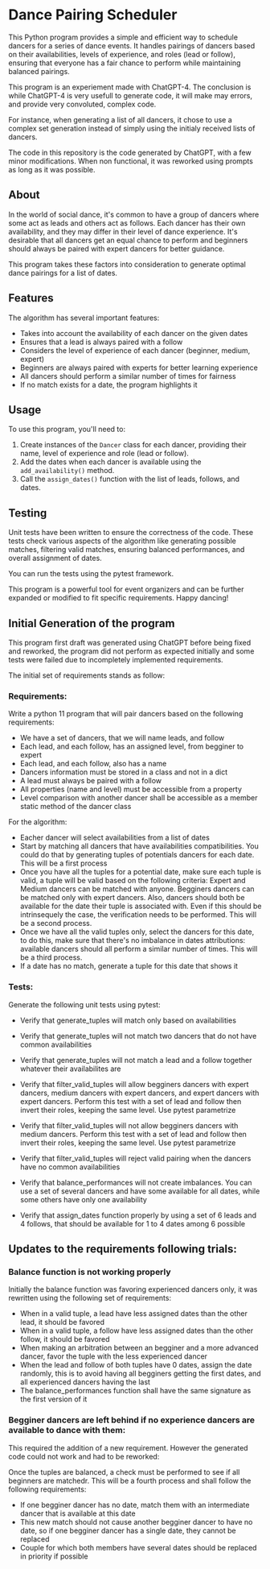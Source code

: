 # Dance Pairing Scheduler

This Python program provides a simple and efficient way to schedule dancers for a series of dance events. It handles pairings of dancers based on their availabilities, levels of experience, and roles (lead or follow), ensuring that everyone has a fair chance to perform while maintaining balanced pairings.

This program is an experiement made with ChatGPT-4.
The conclusion is while ChatGPT-4 is very usefull to generate code, it will make may errors, and provide very convoluted, complex code.

For instance, when generating a list of all dancers, it chose to use a complex set generation instead of simply using the initialy received lists of dancers.

The code in this repository is the code generated by ChatGPT, with a few minor modifications. When non functional, it was reworked using prompts as long as it was possible.


## About

In the world of social dance, it's common to have a group of dancers where some act as leads and others act as follows. Each dancer has their own availability, and they may differ in their level of dance experience. It's desirable that all dancers get an equal chance to perform and beginners should always be paired with expert dancers for better guidance.

This program takes these factors into consideration to generate optimal dance pairings for a list of dates.

## Features

The algorithm has several important features:

- Takes into account the availability of each dancer on the given dates
- Ensures that a lead is always paired with a follow
- Considers the level of experience of each dancer (beginner, medium, expert)
- Beginners are always paired with experts for better learning experience
- All dancers should perform a similar number of times for fairness
- If no match exists for a date, the program highlights it 

## Usage

To use this program, you'll need to:

1. Create instances of the `Dancer` class for each dancer, providing their name, level of experience and role (lead or follow).
2. Add the dates when each dancer is available using the `add_availability()` method.
3. Call the `assign_dates()` function with the list of leads, follows, and dates.

## Testing

Unit tests have been written to ensure the correctness of the code. These tests check various aspects of the algorithm like generating possible matches, filtering valid matches, ensuring balanced performances, and overall assignment of dates.

You can run the tests using the pytest framework. 

This program is a powerful tool for event organizers and can be further expanded or modified to fit specific requirements. Happy dancing!


## Initial Generation of the program

This program first draft was generated using ChatGPT before being fixed and reworked, the program did not perform as expected initially and some tests were failed due to incompletely implemented requirements.

The initial set of requirements stands as follow:

### Requirements:

Write a python 11 program that will pair dancers based on the following requirements:

- We have a set of dancers, that we will name leads, and follow
- Each lead, and each follow, has an assigned level, from begginer to expert
- Each lead, and each follow, also has a name
- Dancers information must be stored in a class and not in a dict
- A lead must always be paired with a follow
- All properties (name and level) must be accessible from a property
- Level comparison with another dancer shall be accessible as a member static method of the dancer class

For the algorithm:

- Eacher dancer will select availabilities from a list of dates
- Start by matching all dancers that have availabilities compatibilities. You could do that by generating tuples of potentials dancers for each date. This will be a first process
- Once you have all the tuples for a potential date, make sure each tuple is valid, a tuple will be valid based on the following criteria: Expert and Medium dancers can be matched with anyone. Begginers dancers can be matched only with expert dancers. Also, dancers should both be available for the date their tuple is associated with. Even if this should be intrinsequely the case, the verification needs to be performed. This will be a second process.
- Once we have all the valid tuples only, select the dancers for this date, to do this, make sure that there's no imbalance in dates attributions: available dancers should all perform a similar number of times. This will be a third process.
- If a date has no match, generate a tuple for this date that shows it


### Tests:

Generate the following unit tests using pytest:

- Verify that generate_tuples will match only based on availabilities
- Verify that generate_tuples will not match two dancers that do not have common availabilities
- Verify that generate_tuples will not match a lead and a follow together whatever their availabilites are

- Verify that filter_valid_tuples will allow begginers dancers with expert dancers, medium dancers with expert dancers, and expert dancers with expert dancers. Perform this test with a set of lead and follow then invert their roles, keeping the same level. Use pytest parametrize
- Verify that filter_valid_tuples will not allow begginers dancers with medium dancers.  Perform this test with a set of lead and follow then invert their roles, keeping the same level. Use pytest parametrize
- Verify that filter_valid_tuples will reject valid pairing when the dancers have no common availabilities

- Verify that balance_performances will not create imbalances. You can use a set of several dancers and have some available for all dates, while some others have only one availability

- Verify that assign_dates function properly by using a set of 6 leads and 4 follows, that should be available for 1 to 4 dates among 6 possible

## Updates to the requirements following trials:

### Balance function is not working properly

Initially the balance function was favoring experienced dancers only, it was rewritten using the following set of requirements:

- When in a valid tuple, a lead have less assigned dates than the other lead, it should be favored
- When in a valid tuple, a follow have less assigned dates than the other follow, it should be favored
- When making an arbitration between an begginer and a more advanced dancer, favor the tuple with the less experienced dancer
- When the lead and follow of both tuples have 0 dates, assign the date randomly, this is to avoid having all begginers getting the first dates, and all experienced dancers having the last
- The balance_performances function shall have the same signature as the first version of it

### Begginer dancers are left behind if no experience dancers are available to dance with them:

This required the addition of a new requirement. However the generated code could not work and had to be reworked:

Once the tuples are balanced, a check must be performed to see if all beginners are matchedr. This will be a fourth process and shall follow the following requirements:

- If one begginer dancer has no date, match them with an intermediate dancer that is available at this date
- This new match should not cause another begginer dancer to have no date, so if one begginer dancer has a single date, they cannot be replaced
- Couple for which both members have several dates should be replaced in priority if possible
